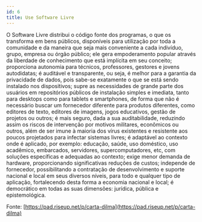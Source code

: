 ```yaml
---
id: 6
title: Use Software Livre
---
```


O Software Livre distribui o código fonte dos programas, o que os transforma em bens públicos, disponíveis para utilização por toda a comunidade e da maneira que seja mais conveniente a cada indivíduo, grupo, empresa ou órgão público; ele gera empoderamento popular através da liberdade de conhecimento que está implícita em seu conceito; proporciona autonomia para técnicos, professores, gestores e jovens autodidatas; é auditável e transparente, ou seja, é melhor para a garantia da privacidade de dados, pois sabe-se exatamente o que se está sendo instalado nos dispositivos; supre as necessidades de grande parte dos usuários em repositórios públicos de instalação simples e imediata, tanto para desktops como para tablets e smartphones, de forma que não é necessário buscar um fornecedor diferente para produtos diferentes, como editores de texto, editores de imagens, jogos educativos, gestão de projetos ou outros; é mais seguro, dada a sua auditabilidade, reduzindo assim os riscos de intervenção por motivos militares, econômicos ou outros, além de ser imune à maioria dos vírus existentes e resistente aos poucos projetados para infectar sistemas livres; é adaptável ao contexto onde é aplicado, por exemplo: educação, saúde, uso doméstico, uso acadêmico, embarcados, servidores, supercomputadores, etc, com soluções específicas e adequadas ao contexto; exige menor demanda de hardware, proporcionando significativas reduções de custos; independe de fornecedor, possibilitando a contratação de desenvolvimento e suporte nacional e local em seus diversos níveis, para todo e qualquer tipo de aplicação, fortalecendo desta forma a economia nacional e local; é democrático em todas as suas dimensões: jurídica, pública e epistemológica.

Fonte: [https://pad.riseup.net/p/carta-dilma](https://pad.riseup.net/p/carta-dilma)